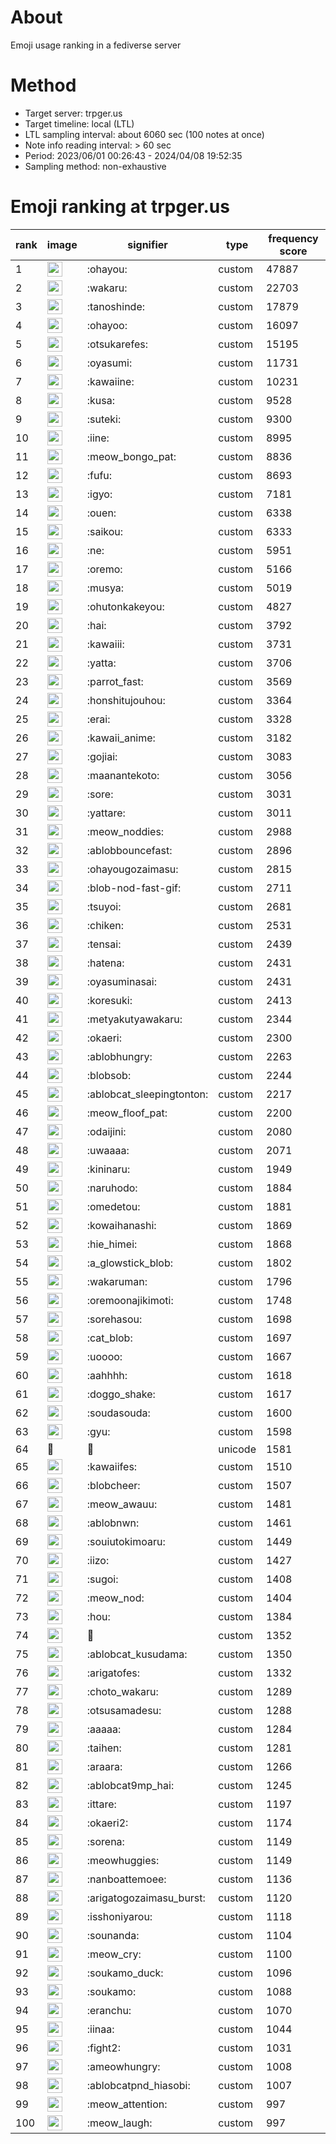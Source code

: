 # About
Emoji usage ranking in a fediverse server

# Method
- Target server: trpger.us
- Target timeline: local (LTL)
- LTL sampling interval: about 6060 sec (100 notes at once)
- Note info reading interval: > 60 sec
- Period: 2023/06/01 00:26:43 - 2024/04/08 19:52:35 
- Sampling method: non-exhaustive

# Emoji ranking at trpger.us

|rank|image|signifier|type|frequency score|
|----|----|----|----|----|
|1|<img height="24" src="https://trpger.us/emoji/ohayou.webp">|:ohayou:|custom|47887|
|2|<img height="24" src="https://trpger.us/emoji/wakaru.webp">|:wakaru:|custom|22703|
|3|<img height="24" src="https://trpger.us/emoji/tanoshinde.webp">|:tanoshinde:|custom|17879|
|4|<img height="24" src="https://trpger.us/emoji/ohayoo.webp">|:ohayoo:|custom|16097|
|5|<img height="24" src="https://trpger.us/emoji/otsukarefes.webp">|:otsukarefes:|custom|15195|
|6|<img height="24" src="https://trpger.us/emoji/oyasumi.webp">|:oyasumi:|custom|11731|
|7|<img height="24" src="https://trpger.us/emoji/kawaiine.webp">|:kawaiine:|custom|10231|
|8|<img height="24" src="https://trpger.us/emoji/kusa.webp">|:kusa:|custom|9528|
|9|<img height="24" src="https://trpger.us/emoji/suteki.webp">|:suteki:|custom|9300|
|10|<img height="24" src="https://trpger.us/emoji/iine.webp">|:iine:|custom|8995|
|11|<img height="24" src="https://trpger.us/emoji/meow_bongo_pat.webp">|:meow_bongo_pat:|custom|8836|
|12|<img height="24" src="https://trpger.us/emoji/fufu.webp">|:fufu:|custom|8693|
|13|<img height="24" src="https://trpger.us/emoji/igyo.webp">|:igyo:|custom|7181|
|14|<img height="24" src="https://trpger.us/emoji/ouen.webp">|:ouen:|custom|6338|
|15|<img height="24" src="https://trpger.us/emoji/saikou.webp">|:saikou:|custom|6333|
|16|<img height="24" src="https://trpger.us/emoji/ne.webp">|:ne:|custom|5951|
|17|<img height="24" src="https://trpger.us/emoji/oremo.webp">|:oremo:|custom|5166|
|18|<img height="24" src="https://trpger.us/emoji/musya.webp">|:musya:|custom|5019|
|19|<img height="24" src="https://trpger.us/emoji/ohutonkakeyou.webp">|:ohutonkakeyou:|custom|4827|
|20|<img height="24" src="https://trpger.us/emoji/hai.webp">|:hai:|custom|3792|
|21|<img height="24" src="https://trpger.us/emoji/kawaiii.webp">|:kawaiii:|custom|3731|
|22|<img height="24" src="https://trpger.us/emoji/yatta.webp">|:yatta:|custom|3706|
|23|<img height="24" src="https://trpger.us/emoji/parrot_fast.webp">|:parrot_fast:|custom|3569|
|24|<img height="24" src="https://trpger.us/emoji/honshitujouhou.webp">|:honshitujouhou:|custom|3364|
|25|<img height="24" src="https://trpger.us/emoji/erai.webp">|:erai:|custom|3328|
|26|<img height="24" src="https://trpger.us/emoji/kawaii_anime.webp">|:kawaii_anime:|custom|3182|
|27|<img height="24" src="https://trpger.us/emoji/gojiai.webp">|:gojiai:|custom|3083|
|28|<img height="24" src="https://trpger.us/emoji/maanantekoto.webp">|:maanantekoto:|custom|3056|
|29|<img height="24" src="https://trpger.us/emoji/sore.webp">|:sore:|custom|3031|
|30|<img height="24" src="https://trpger.us/emoji/yattare.webp">|:yattare:|custom|3011|
|31|<img height="24" src="https://trpger.us/emoji/meow_noddies.webp">|:meow_noddies:|custom|2988|
|32|<img height="24" src="https://trpger.us/emoji/ablobbouncefast.webp">|:ablobbouncefast:|custom|2896|
|33|<img height="24" src="https://trpger.us/emoji/ohayougozaimasu.webp">|:ohayougozaimasu:|custom|2815|
|34|<img height="24" src="https://trpger.us/emoji/blob-nod-fast-gif.webp">|:blob-nod-fast-gif:|custom|2711|
|35|<img height="24" src="https://trpger.us/emoji/tsuyoi.webp">|:tsuyoi:|custom|2681|
|36|<img height="24" src="https://trpger.us/emoji/chiken.webp">|:chiken:|custom|2531|
|37|<img height="24" src="https://trpger.us/emoji/tensai.webp">|:tensai:|custom|2439|
|38|<img height="24" src="https://trpger.us/emoji/hatena.webp">|:hatena:|custom|2431|
|39|<img height="24" src="https://trpger.us/emoji/oyasuminasai.webp">|:oyasuminasai:|custom|2431|
|40|<img height="24" src="https://trpger.us/emoji/koresuki.webp">|:koresuki:|custom|2413|
|41|<img height="24" src="https://trpger.us/emoji/metyakutyawakaru.webp">|:metyakutyawakaru:|custom|2344|
|42|<img height="24" src="https://trpger.us/emoji/okaeri.webp">|:okaeri:|custom|2300|
|43|<img height="24" src="https://trpger.us/emoji/ablobhungry.webp">|:ablobhungry:|custom|2263|
|44|<img height="24" src="https://trpger.us/emoji/blobsob.webp">|:blobsob:|custom|2244|
|45|<img height="24" src="https://trpger.us/emoji/ablobcat_sleepingtonton.webp">|:ablobcat_sleepingtonton:|custom|2217|
|46|<img height="24" src="https://trpger.us/emoji/meow_floof_pat.webp">|:meow_floof_pat:|custom|2200|
|47|<img height="24" src="https://trpger.us/emoji/odaijini.webp">|:odaijini:|custom|2080|
|48|<img height="24" src="https://trpger.us/emoji/uwaaaa.webp">|:uwaaaa:|custom|2071|
|49|<img height="24" src="https://trpger.us/emoji/kininaru.webp">|:kininaru:|custom|1949|
|50|<img height="24" src="https://trpger.us/emoji/naruhodo.webp">|:naruhodo:|custom|1884|
|51|<img height="24" src="https://trpger.us/emoji/omedetou.webp">|:omedetou:|custom|1881|
|52|<img height="24" src="https://trpger.us/emoji/kowaihanashi.webp">|:kowaihanashi:|custom|1869|
|53|<img height="24" src="https://trpger.us/emoji/hie_himei.webp">|:hie_himei:|custom|1868|
|54|<img height="24" src="https://trpger.us/emoji/a_glowstick_blob.webp">|:a_glowstick_blob:|custom|1802|
|55|<img height="24" src="https://trpger.us/emoji/wakaruman.webp">|:wakaruman:|custom|1796|
|56|<img height="24" src="https://trpger.us/emoji/oremoonajikimoti.webp">|:oremoonajikimoti:|custom|1748|
|57|<img height="24" src="https://trpger.us/emoji/sorehasou.webp">|:sorehasou:|custom|1698|
|58|<img height="24" src="https://trpger.us/emoji/cat_blob.webp">|:cat_blob:|custom|1697|
|59|<img height="24" src="https://trpger.us/emoji/uoooo.webp">|:uoooo:|custom|1667|
|60|<img height="24" src="https://trpger.us/emoji/aahhhh.webp">|:aahhhh:|custom|1618|
|61|<img height="24" src="https://trpger.us/emoji/doggo_shake.webp">|:doggo_shake:|custom|1617|
|62|<img height="24" src="https://trpger.us/emoji/soudasouda.webp">|:soudasouda:|custom|1600|
|63|<img height="24" src="https://trpger.us/emoji/gyu.webp">|:gyu:|custom|1598|
|64|🍮|🍮|unicode|1581|
|65|<img height="24" src="https://trpger.us/emoji/kawaiifes.webp">|:kawaiifes:|custom|1510|
|66|<img height="24" src="https://trpger.us/emoji/blobcheer.webp">|:blobcheer:|custom|1507|
|67|<img height="24" src="https://trpger.us/emoji/meow_awauu.webp">|:meow_awauu:|custom|1481|
|68|<img height="24" src="https://trpger.us/emoji/ablobnwn.webp">|:ablobnwn:|custom|1461|
|69|<img height="24" src="https://trpger.us/emoji/souiutokimoaru.webp">|:souiutokimoaru:|custom|1449|
|70|<img height="24" src="https://trpger.us/emoji/iizo.webp">|:iizo:|custom|1427|
|71|<img height="24" src="https://trpger.us/emoji/sugoi.webp">|:sugoi:|custom|1408|
|72|<img height="24" src="https://trpger.us/emoji/meow_nod.webp">|:meow_nod:|custom|1404|
|73|<img height="24" src="https://trpger.us/emoji/hou.webp">|:hou:|custom|1384|
|74|<img height="24" src="https://trpger.us/emoji/birthday.webp">|:birthday:|custom|1352|
|75|<img height="24" src="https://trpger.us/emoji/ablobcat_kusudama.webp">|:ablobcat_kusudama:|custom|1350|
|76|<img height="24" src="https://trpger.us/emoji/arigatofes.webp">|:arigatofes:|custom|1332|
|77|<img height="24" src="https://trpger.us/emoji/choto_wakaru.webp">|:choto_wakaru:|custom|1289|
|78|<img height="24" src="https://trpger.us/emoji/otsusamadesu.webp">|:otsusamadesu:|custom|1288|
|79|<img height="24" src="https://trpger.us/emoji/aaaaa.webp">|:aaaaa:|custom|1284|
|80|<img height="24" src="https://trpger.us/emoji/taihen.webp">|:taihen:|custom|1281|
|81|<img height="24" src="https://trpger.us/emoji/araara.webp">|:araara:|custom|1266|
|82|<img height="24" src="https://trpger.us/emoji/ablobcat9mp_hai.webp">|:ablobcat9mp_hai:|custom|1245|
|83|<img height="24" src="https://trpger.us/emoji/ittare.webp">|:ittare:|custom|1197|
|84|<img height="24" src="https://trpger.us/emoji/okaeri2.webp">|:okaeri2:|custom|1174|
|85|<img height="24" src="https://trpger.us/emoji/sorena.webp">|:sorena:|custom|1149|
|86|<img height="24" src="https://trpger.us/emoji/meowhuggies.webp">|:meowhuggies:|custom|1149|
|87|<img height="24" src="https://trpger.us/emoji/nanboattemoee.webp">|:nanboattemoee:|custom|1136|
|88|<img height="24" src="https://trpger.us/emoji/arigatogozaimasu_burst.webp">|:arigatogozaimasu_burst:|custom|1120|
|89|<img height="24" src="https://trpger.us/emoji/isshoniyarou.webp">|:isshoniyarou:|custom|1118|
|90|<img height="24" src="https://trpger.us/emoji/sounanda.webp">|:sounanda:|custom|1104|
|91|<img height="24" src="https://trpger.us/emoji/meow_cry.webp">|:meow_cry:|custom|1100|
|92|<img height="24" src="https://trpger.us/emoji/soukamo_duck.webp">|:soukamo_duck:|custom|1096|
|93|<img height="24" src="https://trpger.us/emoji/soukamo.webp">|:soukamo:|custom|1088|
|94|<img height="24" src="https://trpger.us/emoji/eranchu.webp">|:eranchu:|custom|1070|
|95|<img height="24" src="https://trpger.us/emoji/iinaa.webp">|:iinaa:|custom|1044|
|96|<img height="24" src="https://trpger.us/emoji/fight2.webp">|:fight2:|custom|1031|
|97|<img height="24" src="https://trpger.us/emoji/ameowhungry.webp">|:ameowhungry:|custom|1008|
|98|<img height="24" src="https://trpger.us/emoji/ablobcatpnd_hiasobi.webp">|:ablobcatpnd_hiasobi:|custom|1007|
|99|<img height="24" src="https://trpger.us/emoji/meow_attention.webp">|:meow_attention:|custom|997|
|100|<img height="24" src="https://trpger.us/emoji/meow_laugh.webp">|:meow_laugh:|custom|997|
